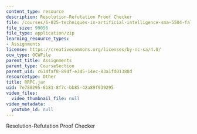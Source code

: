 ```yaml
---
content_type: resource
description: Resolution-Refutation Proof Checker
file: /courses/6-825-techniques-in-artificial-intelligence-sma-5504-fall-2002/7e7882956b818f7cbb8542a89f939295_RRPC.jar
file_size: 99056
file_type: application/zip
learning_resource_types:
- Assignments
license: https://creativecommons.org/licenses/by-nc-sa/4.0/
ocw_type: OCWFile
parent_title: Assignments
parent_type: CourseSection
parent_uid: c614faf8-894f-e345-14ec-83a1fd01388d
resourcetype: Other
title: RRPC.jar
uid: 7e788295-6b81-8f7c-bb85-42a89f939295
video_files:
  video_thumbnail_file: null
video_metadata:
  youtube_id: null
---
```

Resolution-Refutation Proof Checker